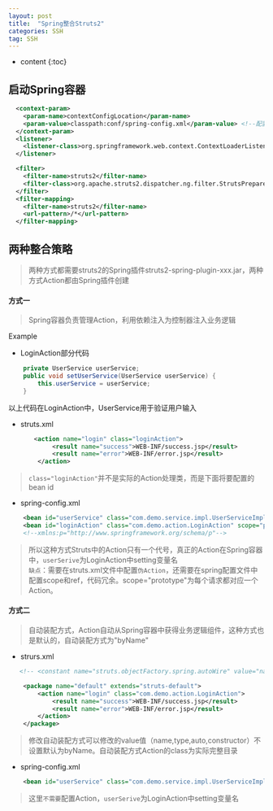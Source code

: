 ```yaml
---
layout: post
title:  "Spring整合Struts2"
categories: SSH
tag: SSH
---
```


* content
{:toc}

## 启动Spring容器

``` xml
  <context-param>
    <param-name>contextConfigLocation</param-name>
    <param-value>classpath:conf/spring-config.xml</param-value> <!--配置文件在resource/conf下-->
  </context-param>
  <listener>
    <listener-class>org.springframework.web.context.ContextLoaderListener</listener-class>
  </listener>

  <filter>
    <filter-name>struts2</filter-name>
    <filter-class>org.apache.struts2.dispatcher.ng.filter.StrutsPrepareAndExecuteFilter</filter-class>
  </filter>
  <filter-mapping>
    <filter-name>struts2</filter-name>
    <url-pattern>/*</url-pattern>
  </filter-mapping>
```
## 两种整合策略
> 两种方式都需要struts2的Spring插件struts2-spring-plugin-xxx.jar，两种方式Action都由Spring插件创建
#### 方式一
> Spring容器负责管理Action，利用依赖注入为控制器注入业务逻辑

Example  
+ LoginAction部分代码
``` java
    private UserService userService;
    public void setUserService(UserService userService) {
        this.userService = userService;
    }
```
以上代码在LoginAction中，UserService用于验证用户输入
+ struts.xml
``` xml
       <action name="login" class="loginAction">
            <result name="success">WEB-INF/success.jsp</result>
            <result name="error">WEB-INF/error.jsp</result>
        </action>
```
> `class="loginAction"`并不是实际的Action处理类，而是下面将要配置的bean id

+ spring-config.xml
``` xml
    <bean id="userService" class="com.demo.service.impl.UserServiceImpl"/>
    <bean id="loginAction" class="com.demo.action.LoginAction" scope="prototype" p:userService-ref="userService"/>
    <!--xmlns:p="http://www.springframework.org/schema/p"-->
```
> 所以这种方式Struts中的Action只有一个代号，真正的Action在Spring容器中，`userSerive`为LoginAction中setting变量名  
`缺点`：需要在struts.xml文件中配置`伪Action`，还需要在spring配置文件中配置scope和ref，代码冗余。scope="prototype"为每个请求都对应一个Action。

#### 方式二
> 自动装配方式，Action自动从Spring容器中获得业务逻辑组件，这种方式也是默认的，自动装配方式为"byName"

+ strurs.xml
``` xml
   <!-- <constant name="struts.objectFactory.spring.autoWire" value="name"/>-->

    <package name="default" extends="struts-default">
        <action name="login" class="com.demo.action.LoginAction">
            <result name="success">WEB-INF/success.jsp</result>
            <result name="error">WEB-INF/error.jsp</result>
        </action>
    </package>
```
> 修改自动装配方式可以修改<constant name="struts.objectFactory.spring.autoWire" value="name"/>的value值（name,type,auto,constructor）不设置默认为byName。自动装配方式Action的class为实际完整目录

+ spring-config.xml
``` xml
    <bean id="userService" class="com.demo.service.impl.UserServiceImpl"/>
```
> 这里`不需要`配置Action，`userSerive`为LoginAction中setting变量名